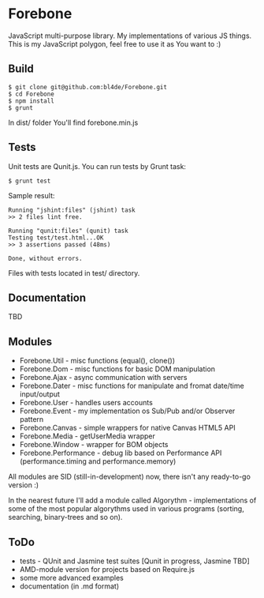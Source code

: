 Forebone
========

JavaScript multi-purpose library. My implementations of various JS things.
This is my JavaScript polygon, feel free to use it as You want to :)

Build
-----

```
$ git clone git@github.com:bl4de/Forebone.git
$ cd Forebone
$ npm install
$ grunt
```

In dist/ folder You'll find forebone.min.js

Tests
-----

Unit tests are Qunit.js. You can run tests by Grunt task:

```
$ grunt test
```

Sample result:
```
Running "jshint:files" (jshint) task
>> 2 files lint free.

Running "qunit:files" (qunit) task
Testing test/test.html...OK
>> 3 assertions passed (48ms)

Done, without errors.

```

Files with tests located in test/ directory.


Documentation
-------------
TBD

Modules
-------

* Forebone.Util - misc functions (equal(), clone())
* Forebone.Dom - misc functions for basic DOM manipulation
* Forebone.Ajax - async communication with servers
* Forebone.Dater - misc functions for manipulate and fromat date/time input/output
* Forebone.User - handles users accounts
* Forebone.Event - my implementation os Sub/Pub and/or Observer pattern
* Forebone.Canvas - simple wrappers for native Canvas HTML5 API
* Forebone.Media - getUserMedia wrapper
* Forebone.Window - wrapper for BOM objects
* Forebone.Performance - debug lib based on Performance API 
	(performance.timing and performance.memory)

All modules are SID (still-in-development) now, there isn't any ready-to-go version :)

In the nearest future I'll add a module called Algorythm - implementations of some 
of the most popular algorythms used in various programs (sorting, searching, binary-trees and so on).


ToDo
----

* tests - QUnit and Jasmine test suites                 [Qunit in progress, Jasmine TBD]
* AMD-module version for projects based on Require.js
* some more advanced examples
* documentation (in .md format)
